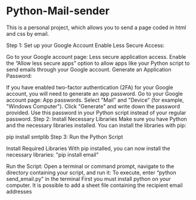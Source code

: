 # Python-Mail-sender
This is a personal project, which allows you to send a page coded in html and css by email.



Step 1: Set up your Google Account
Enable Less Secure Access:

Go to your Google account page: Less secure application access.
Enable the “Allow less secure apps” option to allow apps like your Python script to send emails through your Google account.
Generate an Application Password:

If you have enabled two-factor authentication (2FA) for your Google account, you will need to generate an app password.
Go to your Google account page: App passwords.
Select "Mail" and "Device" (for example, "Windows Computer").
Click "Generate" and write down the password provided. Use this password in your Python script instead of your regular password.
Step 2: Install Necessary Libraries
Make sure you have Python and the necessary libraries installed. You can install the libraries with pip:

pip install smtplib
Step 3: Run the Python Script

Install Required Libraries
With pip installed, you can now install the necessary libraries:
"pip install email"

Run the Script:
Open a terminal or command prompt, navigate to the directory containing your script, and run it:
To execute, enter “python send_email.py” in the terminal
First you must install python on your computer.
It is possible to add a sheet file containing the recipient email addresses
